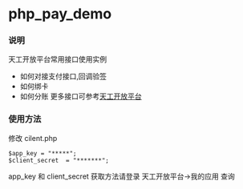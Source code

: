 # php_pay_demo


### 说明
天工开放平台常用接口使用实例
* 如何对接支付接口,回调验签
* 如何绑卡
* 如何分账
更多接口可参考[天工开放平台](https://opennew.teegon.com/apis/db/2NFM7Dp)

### 使用方法
修改 cilent.php

```
$app_key = "*****";
$client_secret  = "*******";
```

app_key 和 client_secret 获取方法请登录 天工开放平台->我的应用   查询